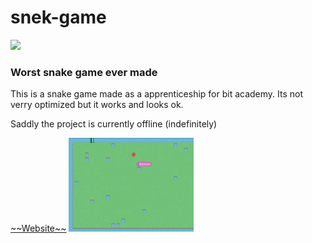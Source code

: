 # snek-game
<a><img src='https://img.shields.io/tokei/lines/github/MrPotato-04/snek-game?style=plastic'></a>
<br>
### Worst snake game ever made
<p>
  This is a snake game made as a apprenticeship for bit academy.
  Its not verry optimized but it works and looks ok.
  
  Saddly the project is currently offline (indefinitely)
</p>
<a href='https://snek-on-crack.mrpotato-04.nl/'>~~Website~~</a>
<a><img src='/snake-game.jpg' width="200"></a>
